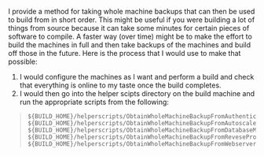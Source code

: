 I provide a method for taking whole machine backups that can then be used to build from in short order. 
This might be useful if you were building a lot of things from source because it can take some minutes for certain pieces of software to compile. 
A faster way (over time) might be to make the effort to build the machines in full and then take backups of the machines and build off those in the future.
Here is the process that I would use to make that possible:

1. I would configure the machines as I want and perform a build and check that everything is online to my taste once the build completes.
2. I would then go into the helper scipts directory on the build machine and run the appropriate scripts from the following:

>     ${BUILD_HOME}/helperscripts/ObtainWholeMachineBackupFromAuthenticatorMachine.sh
>     ${BUILD_HOME}/helperscripts/ObtainWholeMachineBackupFromAutoscalerMachine.sh
>     ${BUILD_HOME}/helperscripts/ObtainWholeMachineBackupFromDatabaseMachine.sh
>     ${BUILD_HOME}/helperscripts/ObtainWholeMachineBackupFromReveseProxyMachine.sh
>     ${BUILD_HOME}/helperscripts/ObtainWholeMachineBackupFromWebserverMachine.sh
